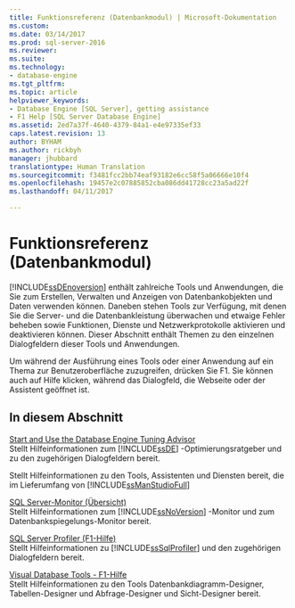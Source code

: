 ```yaml
---
title: Funktionsreferenz (Datenbankmodul) | Microsoft-Dokumentation
ms.custom: 
ms.date: 03/14/2017
ms.prod: sql-server-2016
ms.reviewer: 
ms.suite: 
ms.technology:
- database-engine
ms.tgt_pltfrm: 
ms.topic: article
helpviewer_keywords:
- Database Engine [SQL Server], getting assistance
- F1 Help [SQL Server Database Engine]
ms.assetid: 2ed7a37f-4640-4379-84a1-e4e97335ef33
caps.latest.revision: 13
author: BYHAM
ms.author: rickbyh
manager: jhubbard
translationtype: Human Translation
ms.sourcegitcommit: f3481fcc2bb74eaf93182e6cc58f5a06666e10f4
ms.openlocfilehash: 19457e2c07885852cba086dd41728cc23a5ad22f
ms.lasthandoff: 04/11/2017

---
```

# <a name="feature-reference-database-engine"></a>Funktionsreferenz (Datenbankmodul)
  [!INCLUDE[ssDEnoversion](../includes/ssdenoversion-md.md)] enthält zahlreiche Tools und Anwendungen, die Sie zum Erstellen, Verwalten und Anzeigen von Datenbankobjekten und Daten verwenden können. Daneben stehen Tools zur Verfügung, mit denen Sie die Server- und die Datenbankleistung überwachen und etwaige Fehler beheben sowie Funktionen, Dienste und Netzwerkprotokolle aktivieren und deaktivieren können. Dieser Abschnitt enthält Themen zu den einzelnen Dialogfeldern dieser Tools und Anwendungen.  
  
 Um während der Ausführung eines Tools oder einer Anwendung auf ein Thema zur Benutzeroberfläche zuzugreifen, drücken Sie F1. Sie können auch auf Hilfe klicken, während das Dialogfeld, die Webseite oder der Assistent geöffnet ist.  
  
## <a name="in-this-section"></a>In diesem Abschnitt  
 [Start and Use the Database Engine Tuning Advisor](../relational-databases/performance/start-and-use-the-database-engine-tuning-advisor.md)  
 Stellt Hilfeinformationen zum [!INCLUDE[ssDE](../includes/ssde-md.md)] -Optimierungsratgeber und zu den zugehörigen Dialogfeldern bereit.  
  
 Stellt Hilfeinformationen zu den Tools, Assistenten und Diensten bereit, die im Lieferumfang von [!INCLUDE[ssManStudioFull](../includes/ssmanstudiofull-md.md)]  
  
 [SQL Server-Monitor (Übersicht)](../database-engine/configure-windows/sql-server-monitor-overview.md)  
 Stellt Hilfeinformationen zum [!INCLUDE[ssNoVersion](../includes/ssnoversion-md.md)] -Monitor und zum Datenbankspiegelungs-Monitor bereit.  
  
 [SQL Server Profiler (F1-Hilfe)](../tools/sql-server-profiler/sql-server-profiler-f1-help.md)  
 Stellt Hilfeinformationen zu [!INCLUDE[ssSqlProfiler](../includes/sssqlprofiler-md.md)] und den zugehörigen Dialogfeldern bereit.  
  
 [Visual Database Tools - F1-Hilfe](http://msdn.microsoft.com/library/79d15b47-6759-4f48-b9ac-2c86a3cd9980)  
 Stellt Hilfeinformationen zu den Tools Datenbankdiagramm-Designer, Tabellen-Designer und Abfrage-Designer und Sicht-Designer bereit.  
  
  
